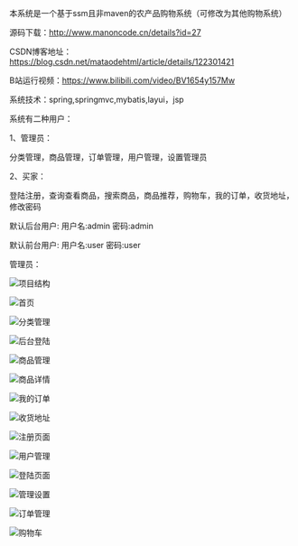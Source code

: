 本系统是一个基于ssm且非maven的农产品购物系统（可修改为其他购物系统）

源码下载：http://www.manoncode.cn/details?id=27

CSDN博客地址：https://blog.csdn.net/mataodehtml/article/details/122301421

B站运行视频：https://www.bilibili.com/video/BV1654y157Mw	


系统技术：spring,springmvc,mybatis,layui，jsp

系统有二种用户：

1、管理员：

分类管理，商品管理，订单管理，用户管理，设置管理员

2、买家：

登陆注册，查询查看商品，搜索商品，商品推荐，购物车，我的订单，收货地址，修改密码

默认后台用户: 用户名:admin 密码:admin

默认前台用户: 用户名:user 密码:user


管理员：

![项目结构](./运行截图/项目结构.png)

![首页](./运行截图/首页.png)

![分类管理](./运行截图/分类管理.png)

![后台登陆](./运行截图/后台登陆.png)

![商品管理](./运行截图/商品管理.png)

![商品详情](./运行截图/商品详情.png)

![我的订单](./运行截图/我的订单.png)

![收货地址](./运行截图/收货地址.png)

![注册页面](./运行截图/注册页面.png)

![用户管理](./运行截图/用户管理.png)

![登陆页面](./运行截图/登陆页面.png)

![管理设置](./运行截图/管理设置.png)

![订单管理](./运行截图/订单管理.png)

![购物车](./运行截图/购物车.png)

